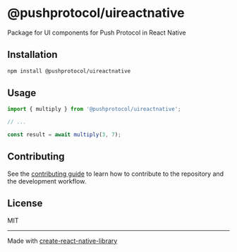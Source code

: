 # @pushprotocol/uireactnative

Package for UI components for Push Protocol in React Native

## Installation

```sh
npm install @pushprotocol/uireactnative
```

## Usage

```js
import { multiply } from '@pushprotocol/uireactnative';

// ...

const result = await multiply(3, 7);
```

## Contributing

See the [contributing guide](CONTRIBUTING.md) to learn how to contribute to the repository and the development workflow.

## License

MIT

---

Made with [create-react-native-library](https://github.com/callstack/react-native-builder-bob)
